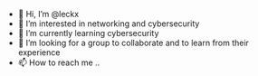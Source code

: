 - 👋 Hi, I’m @leckx
- 👀 I’m interested in networking and cybersecurity
- 🌱 I’m currently learning cybersecurity
- 💞️ I’m looking for a group to collaborate and to learn from their experience
- 📫 How to reach me ..

<!---
leckx/leckx is a ✨ special ✨ repository because its `README.md` (this file) appears on your GitHub profile.
You can click the Preview link to take a look at your changes.
--->
